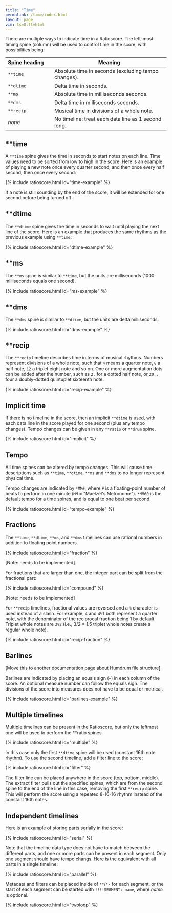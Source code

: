 ```yaml
---
title: "Time"
permalink: /time/index.html
layout: page
vim: ts=8:ft=html
---
```


There are multiple ways to indicate time in a Ratioscore.   The
left-most timing spine (column) will be used to control time in the
score, with possibilities being:

| Spine&nbsp;heading&nbsp;&nbsp;&nbsp;&nbsp; | Meaning          |
| -------------- | -------------------------------------------- |
| `**time`       | Absolute time in seconds (excluding tempo changes).         |
| `**dtime`      | Delta time in seconds.                       |
| `**ms`         | Absolute time in milliseconds seconds.       |
| `**dms`        | Delta time in milliseconds seconds.          |
| `**recip`      | Musical time in divisions of a whole note.   |
| *none*         | No timeline: treat each data line as 1 second long.   |



<h2> **time </h2>

A `**time` spine gives the time in seconds to start notes on each
line.  Time values need to be sorted from low to high in the score.
Here is an example of playing a new note once every quarter second,
and then once every half second, then once every second:

{% include ratioscore.html id="time-example" %}
<script type="application/x-ratioscore" id="time-example">
**time	**ratio	**ratio	**ratio
*	*Ikoto	*Ikoto	*Ikoto
*	*ref:C3	*ref:C4	*ref:C5
0	1	.	.
0.25	.	1	.
0.5	.	.	1
0.75	2	.	.
1.25	.	2	.
1.75	.	.	2
2.25	3	.	.
3.25	.	3	.
4.25	.	.	3
5.25	0	.	.
6.25	.	0	.
7.25	.	.	0
*-	*-	*-	*-
</script>

If a note is still sounding by the end of the score, it will be
extended for one second before being turned off.



<h2> **dtime </h2>

The `**dtime` spine gives the time in seconds to wait until playing
the next line of the score.  Here is an example that produces the
same rhythms as the previous example using `**time`:

{% include ratioscore.html id="dtime-example" %}
<script type="application/x-ratioscore" id="dtime-example">
**dtime	**ratio	**ratio	**ratio
*	*Ikoto	*Ikoto	*Ikoto
*	*ref:C3	*ref:C4	*ref:C5
0.25	1	.	.
0.25	.	1	.
0.25	.	.	1
0.50	2	.	.
0.50	.	2	.
0.50	.	.	2
1.00	3	.	.
1.00	.	3	.
1.00	.	.	3
1.00	0	.	.
1.00	.	0	.
1.00	.	.	0
*-	*-	*-	*-
</script>



<h2> **ms </h2>

The `**ms` spine is similar to `**time`, but the units are milliseconds
(1000 milliseconds equals one second).

{% include ratioscore.html id="ms-example" %}
<script type="application/x-ratioscore" id="ms-example">
**ms	**ratio	**ratio	**ratio
*	*Ikoto	*Ikoto	*Ikoto
*	*ref:C3	*ref:C4	*ref:C5
0	1	.	.
250	.	1	.
500	.	.	1
750	2	.	.
1250	.	2	.
1750	.	.	2
2250	3	.	.
3250	.	3	.
4250	.	.	3
5250	0	.	.
6250	.	0	.
7250	.	.	0
*-	*-	*-	*-
</script>



<h2> **dms </h2>

The `**dms` spine is similar to `**dtime`, but the units are delta
milliseconds.

{% include ratioscore.html id="dms-example" %}
<script type="application/x-ratioscore" id="dms-example">
**dms	**ratio	**ratio	**ratio
*	*Ikoto	*Ikoto	*Ikoto
*	*ref:C3	*ref:C4	*ref:C5
250	1	.	.
250	.	1	.
250	.	.	1
500	2	.	.
500	.	2	.
500	.	.	2
1000	3	.	.
1000	.	3	.
1000	.	.	3
1000	0	.	.
1000	.	0	.
1000	.	.	0
*-	*-	*-	*-
</script>


<h2> **recip </h2>

The `**recip` timeline describes time in terms of musical rhythms.
Numbers represent divisions of a whole note, such that `4` means a
quarter note, `8` a half note, `12` a triplet eight note and so on.
One or more augmentation dots can be added after the number, such
as `2.` for a dotted half note, or `20..` four a doubly-dotted
quintuplet sixteenth note.

{% include ratioscore.html id="recip-example" %}
<script type="application/x-ratioscore" id="recip-example">
**recip	**ratio	**ratio	**ratio
*	*Ikoto	*Ikoto	*Ikoto
*	*ref:C3	*ref:C4	*ref:C5
16	1	.	.
16	.	1	.
16	.	.	1
8	2	.	.
8	.	2	.
8	.	.	2
4	3	.	.
4	.	3	.
4	.	.	3
4	0	.	.
4	.	0	.
4	.	.	0
*-	*-	*-	*-
</script>

<h2 data-sidebar="Implicit"> Implicit time </h2>

If there is no timeline in the score, then an implicit `**dtime` is used, with each
data line in the score played for one second (plus any tempo changes).  Tempo changes
can be given in any `**ratio` or `**drum` spine.

{% include ratioscore.html id="implicit" %}
<script type="application/x-ratioscore" id="implicit">
**ratio	**ratio	**ratio
*Ikoto	*Ikoto	*Ikoto
*ref:C3	*ref:C4	*ref:C5
*MM240	*	*
1	.	.
.	1	.
.	.	1
2	.	.
.	2	.
.	.	2
*MM150	*	*
3	.	.
.	3	.
.	.	3
0	.	.
.	0	.
.	.	0
*-	*-	*-
</script>


<h2> Tempo </h2>

All time spines can be altered by tempo changes.  This will cause
time descriptions such as `**time`, `**dtime`, `**ms` and `**dms`
to no longer represent physical time.

Tempo changes are indicated by `*MM#`, where `#` is a floating-point
number of beats to perform in one minute (`MM` = "Maelzel's Metronome").
`*MM60` is the default tempo for a time spines, and is equal to one
beat per second.

{% include ratioscore.html id="tempo-example" %}
<script type="application/x-ratioscore" id="tempo-example">
**recip	**ratio	**ratio
*	*Iorgan	*Iclars
*	*ref:C3	*ref:C4
8	1	.
8	.	2/1
*MM68	*	*
8	3/2	.
8	.	4/3
*MM76	*	*
8	5/4	.
8	.	6/5
*MM82	*	*
8	7/6	.
8	.	8/7
*MM90	*	*
8	9/8	.
8	.	10/9
*MM98	*	*
8	11/10	.
8	.	12/11
*MM106	*	*
8	13/12	.
8	.	14/13
*MM114	*	*
8	15/14	.
8	.	16/15
*MM122	*	*
8	17/16	.
8	.	18/17
*MM130	*	*
8	19/18	.
8	.	20/19
*MM60	*	*
8	1	.
8	.	1
8	0	.
8	.	0
*-	*-	*-
</script>



<h2> Fractions </h2>

The `**time`, `**dtime`, `**ms`, and `**dms` timelines can use rational numbers in 
addition to floating point numbers.

{% include ratioscore.html id="fraction" %}
<script type="application/x-ratioscore" id="fraction">
**dtime	**ratio
*	*Iflt
*	*ref:A3
1/2	1
1/2	2
1/4	1
1/4	2
1/8	1
3/8	2
1/12	1
1/12	2
1/12	1
1/12	2
1/12	1
1/12	2
1	1
*-	*-
</script>
[Note: needs to be implemented]


For fractions that are larger than one, the integer part can be split from
the fractional part:

{% include ratioscore.html id="compound" %}
<script type="application/x-ratioscore" id="compound">
**time	**ratio
*	*Iflt
*	*ref:A3
0	1
1/2	2
1	1
1+1/4	2
1+1/2	1
1+5/8	2
1+6/8	1
2	2
2+1/12	1
2+2/12	2
2+3/12	1
2+4/12	2
2+5/12	1
*-	*-
</script>
[Note: needs to be implemented]


For `**recip` timelines, fractional values are reversed and a `%` character is used
instead of a slash.  For example, `4` and `4%1` both represent a quarter note, with the
denominator of the reciprocal fraction being 1 by default.  Triplet whole notes
are `3%2` (i.e., 3/2 = 1.5 triplet whole notes create a regular whole note).

{% include ratioscore.html id="recip-fraction" %}
<script type="application/x-ratioscore" id="recip-fraction">
**recip	**ratio
*	*Iclars
*MM120	*ref:C3
4	1
8	2
8	1
4	3
8	1
8	4
3%2	1
3%2	5
3%2	1
3	6
3	1
3	7
1	1
*-	*-
</script>

<h2> Barlines </h2>

[Move this to another documentation page about Humdrum file structure]

Barlines are indicated by placing an equals sign (`=`) in each column of the
score.  An optional measure number can follow the equals sign.  The divisions
of the score into measures does not have to be equal or metrical.

{% include ratioscore.html id="barlines-example" %}
<script type="application/x-ratioscore" id="barlines-example">
**dtime	**ratio
*	*Iflt
*	*ref:A3
=1	=1
1	1
2	3
1	2
=2	=2
0.5	3
0.5	2
1	7/2
2	2
=3	=3
2	8/5
1	3/2
1	1
=4	=4
3	11/10H
1	1_h
*-	*-
</script>



<h2 data-sidebar="Multiple"> Multiple timelines </h2>

Multiple timelines can be present in the Ratioscore, but only the leftmost one
will be used to perform the **ratio spines.


{% include ratioscore.html id="multiple" %}
<script type="application/x-ratioscore" id="multiple">
**recip	**recip	**ratio
*	*	*Iflt
*	*	*ref:A3
16	8	1
16	16	2
16	16	1
16	8	2
16	16	1
16	16	2
16	8	1
16	16	2
16	16	1
16	8	2
16	16	1
16	16	2
16	1	1
*-	*-	*-
</script>

In this case only the first `**dtime` spine will be used (constant
16th note rhythm).  To use the second timeline, add a filter line
to the score:

{% include ratioscore.html id="filter" %}
<script type="application/x-ratioscore" id="filter">
!!!filter: extract -s 2-$
**recip	**recip	**ratio
*	*	*Iflt
*	*	*ref:A3
16	8	1
16	16	2
16	16	1
16	8	2
16	16	1
16	16	2
16	8	1
16	16	2
16	16	1
16	8	2
16	16	1
16	16	2
16	1	1
*-	*-	*-
</script>

The filter line can be placed anywhere in the score (top, bottom,
middle).   The extract filter pulls out the specified spines, which
are from the second spine to the end of the line in this case,
removing the first `**recip` spine.  This will perform the score
using a repeated 8-16-16 rhythm instead of the constant 16th notes.


<h2 data-sidebar="Serial"> Independent timelines </h2>

Here is an example of storing parts serially in the score:

{% include ratioscore.html id="serial" %}
<script type="application/x-ratioscore" id="serial">
**dtime	**ratio
*MM180	*ref:C4
*	*Iclars
1	1
1	9/8
1	5/4
1	4/3
1	3/2
1	5/3
1	15/8
1	2
*-	*-
**recip	**ratio	**drum
*	*ref:B3	*
*	*Ikoto	*
8	0	.
8	2	76
8	.	76
4	15/8	.
4	5/3	.
8	3/2	77
8	.	77
4	4/3	.
4	5/4	76
4	9/8	77
4	1	76 77
*-	*-	*-
</script>

Note that the timeline data type does not have to match
between the different parts, and one or more parts can
be present in each segment.  Only one segment
should have tempo changs.  Here is the equivalent with
all parts in a single timeline:

{% include ratioscore.html id="parallel" %}
<script type="application/x-ratioscore" id="parallel">
**dtime	**ratio	**ratio	**drum
*MM180	*ref:C4	*ref:B3	*
*	*Iclars	*Ikoto	*
0.5	1	0	.
0.5	.	2	76
0.5	9/8	.	76
0.5	.	15/8	.
0.5	5/4	.	.
0.5	.	5/3	.
0.5	4/3	.	.
0.5	.	3/2	77
0.5	3/2	.	77
0.5	.	4/3	.
0.5	5/3	.	.
0.5	.	5/4	76
0.5	15/8	.	.
0.5	.	9/8	77
0.5	2	.	.
0.5	.	1	76 77
0.5	0	.	.
*-	*-	*-	*-
</script>


Metadata and filters can be placed inside of `**`/`*-` for each
segment, or the start of each segment can be started with
`!!!!SEGMENT: name`, where <i>name</i> is optional.



{% include ratioscore.html id="twoloop" %}
<script type="application/x-ratioscore" id="twoloop">
!!!!SEGMENT: melody
**dtime	**ratio
!!!filter: myank -m 0,1,2,3,2,1*5,3*3,2*4,1,2,1,2,3*2,4
=0	=0
*	*ref:C2
*	*Iclars
=1	=1
1	5
0.4	4
0.6	6
=2	=2
1	5
0.6	6
0.4	4
=3	=3
0.3	3
0.2	5H
0.2	5*9/8_
0.4	5_h
1	3
=4	=4
2	1
=	=
*-	*-
!!!!SEGMENT: rhythm
**recip	**drum	**drum	**drum
!!!filter: myank -m 1*13
=1	=1	=1	=1
8	76	.	45
16	.	77	.
16	.	77	.
8	76	.	.
24	.	.	55
22	.	77	.
20	76	.	.
18	.	77	66
16	76	.	.
4	76	77	.
=2	=2	=2	=2
*-	*-	*-	*-
</script>


